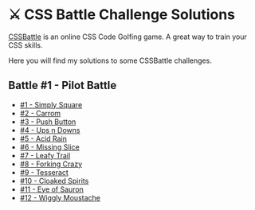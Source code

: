 # ⚔️ CSS Battle Challenge Solutions

[CSSBattle](https://cssbattle.dev/) is an online CSS Code Golfing game. A great way to train your CSS skills.

Here you will find my solutions to some CSSBattle challenges.

## Battle #1 - Pilot Battle

- [#1 - Simply Square](Solutions/01_Pilot_Battle/01_Simply_Square.md)
- [#2 - Carrom](Solutions/01_Pilot_Battle/02_Carrom.md)
- [#3 - Push Button](Solutions/01_Pilot_Battle/03_Push_Button.md)
- [#4 - Ups n Downs](Solutions/01_Pilot_Battle/04_Ups_n_Downs.md)
- [#5 - Acid Rain](Solutions/01_Pilot_Battle/05_Acid_Rain.md)
- [#6 - Missing Slice](Solutions/01_Pilot_Battle/06_Missing_Slice.md)
- [#7 - Leafy Trail](Solutions/01_Pilot_Battle/07_Leafy_Trail.md)
- [#8 - Forking Crazy](Solutions/01_Pilot_Battle/08_Forking_Crazy.md)
- [#9 - Tesseract](Solutions/01_Pilot_Battle/09_Tesseract.md)
- [#10 - Cloaked Spirits](Solutions/01_Pilot_Battle/10_Cloaked_Spirits.md)
- [#11 - Eye of Sauron](Solutions/01_Pilot_Battle/11_Eye_of_Sauron.md)
- [#12 - Wiggly Moustache](Solutions/01_Pilot_Battle/12_Wiggly%20Moustache.md)


